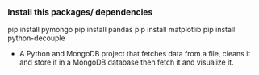 ### Install this packages/ dependencies

pip install pymongo
pip install pandas
pip install matplotlib
pip install python-decouple

- A Python and MongoDB project that fetches data from a file, cleans it and store it in a MongoDB database then fetch it and visualize it.
